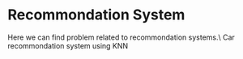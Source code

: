 # Recommondation System
Here we can find problem related to recommondation systems.\\
Car recommondation system using KNN
